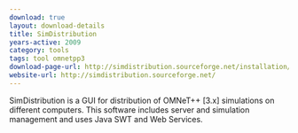 ```yaml
---
download: true
layout: download-details
title: SimDistribution
years-active: 2009
category: tools
tags: tool omnetpp3
download-page-url: http://simdistribution.sourceforge.net/installation/index.html
website-url: http://simdistribution.sourceforge.net/
---
```


SimDistribution is a GUI for distribution of OMNeT++ [3.x] simulations on
different computers. This software includes server and simulation management and
uses Java SWT and Web Services.
